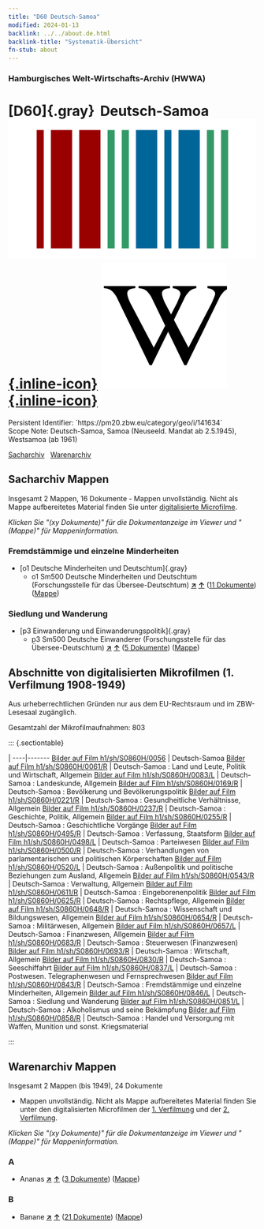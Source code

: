 ```yaml
---
title: "D60 Deutsch-Samoa"
modified: 2024-01-13
backlink: ../../about.de.html
backlink-title: "Systematik-Übersicht"
fn-stub: about
---
```


### Hamburgisches Welt-Wirtschafts-Archiv (HWWA)

# [D60]{.gray}&#8201; Deutsch-Samoa &#160; [![Wikidata](/images/Wikidata-logo.svg "Wikidata"){.inline-icon}](http://www.wikidata.org/entity/Q701025) [![Wikipedia](/images/Wikipedia-W.svg "Wikipedia"){.inline-icon}](https://de.wikipedia.org/wiki/Deutsch-Samoa)

<div class="hint">Persistent Identifier: `https://pm20.zbw.eu/category/geo/i/141634`</div>

<div class="hint">
Scope Note: Deutsch-Samoa, Samoa (Neuseeld. Mandat ab 2.5.1945), Westsamoa (ab 1961)
</div>


[Sacharchiv](#sacharchiv-mappen) &#160; [Warenarchiv](#warenarchiv-mappen)





## Sacharchiv Mappen









Insgesamt 2 Mappen, 16 Dokumente - Mappen unvollständig.
Nicht als Mappe aufbereitetes Material finden Sie unter [digitalisierte Microfilme](/film/h1_sh.de.html).

_Klicken Sie "(xy Dokumente)" für die Dokumentanzeige im Viewer und "(Mappe)" für Mappeninformation._




### Fremdstämmige und einzelne Minderheiten

- [o1 Deutsche Minderheiten und Deutschtum]{.gray}
  - o1 Sm500 Deutsche Minderheiten und Deutschtum (Forschungsstelle für das Übersee-Deutschtum) [**&nearr;**](../../../subject/i/145911/about.de.html "Deutsche Minderheiten und Deutschtum (Forschungsstelle für das Übersee-Deutschtum) (in der ganzen Welt)") [**&uarr;**](../../../subject/about.de.html#o1_Sm500 "Sachsystematik") (<a href="https://pm20.zbw.eu/iiifview/folder/sh/141634,145911" title="über: Deutsch-Samoa : Deutsche Minderheiten und Deutschtum (Forschungsstelle für das Übersee-Deutschtum)" target="_blank">11 Dokumente</a>) ([Mappe](../../../../folder/sh/1416xx/141634/1459xx/145911/about.de.html))

### Siedlung und Wanderung

- [p3 Einwanderung und Einwanderungspolitik]{.gray}
  - p3 Sm500 Deutsche Einwanderer (Forschungsstelle für das Übersee-Deutschtum) [**&nearr;**](../../../subject/i/145921/about.de.html "Deutsche Einwanderer (Forschungsstelle für das Übersee-Deutschtum) (in der ganzen Welt)") [**&uarr;**](../../../subject/about.de.html#p3_Sm500 "Sachsystematik") (<a href="https://pm20.zbw.eu/iiifview/folder/sh/141634,145921" title="über: Deutsch-Samoa : Deutsche Einwanderer (Forschungsstelle für das Übersee-Deutschtum)" target="_blank">5 Dokumente</a>) ([Mappe](../../../../folder/sh/1416xx/141634/1459xx/145921/about.de.html))



<a id="filmsections" />

## Abschnitte von digitalisierten Mikrofilmen (1. Verfilmung 1908-1949)

<p>Aus urheberrechtlichen Gründen nur aus dem EU-Rechtsraum und im ZBW-Lesesaal zugänglich.</p>


<p>Gesamtzahl der Mikrofilmaufnahmen: 803</p>





::: {.sectiontable}

 | 
----|-------
<a class="btn" href="https://pm20.zbw.eu/film/h1/sh/S0860H/0056" rel="nofollow">Bilder auf Film h1/sh/S0860H/0056</a> | Deutsch-Samoa
<a class="btn" href="https://pm20.zbw.eu/film/h1/sh/S0860H/0061/R" rel="nofollow">Bilder auf Film h1/sh/S0860H/0061/R</a> | Deutsch-Samoa : Land und Leute, Politik und Wirtschaft, Allgemein
<a class="btn" href="https://pm20.zbw.eu/film/h1/sh/S0860H/0083/L" rel="nofollow">Bilder auf Film h1/sh/S0860H/0083/L</a> | Deutsch-Samoa : Landeskunde, Allgemein
<a class="btn" href="https://pm20.zbw.eu/film/h1/sh/S0860H/0169/R" rel="nofollow">Bilder auf Film h1/sh/S0860H/0169/R</a> | Deutsch-Samoa : Bevölkerung und Bevölkerungspolitik
<a class="btn" href="https://pm20.zbw.eu/film/h1/sh/S0860H/0221/R" rel="nofollow">Bilder auf Film h1/sh/S0860H/0221/R</a> | Deutsch-Samoa : Gesundheitliche Verhältnisse, Allgemein
<a class="btn" href="https://pm20.zbw.eu/film/h1/sh/S0860H/0237/R" rel="nofollow">Bilder auf Film h1/sh/S0860H/0237/R</a> | Deutsch-Samoa : Geschichte, Politik, Allgemein
<a class="btn" href="https://pm20.zbw.eu/film/h1/sh/S0860H/0255/R" rel="nofollow">Bilder auf Film h1/sh/S0860H/0255/R</a> | Deutsch-Samoa : Geschichtliche Vorgänge
<a class="btn" href="https://pm20.zbw.eu/film/h1/sh/S0860H/0495/R" rel="nofollow">Bilder auf Film h1/sh/S0860H/0495/R</a> | Deutsch-Samoa : Verfassung, Staatsform
<a class="btn" href="https://pm20.zbw.eu/film/h1/sh/S0860H/0498/L" rel="nofollow">Bilder auf Film h1/sh/S0860H/0498/L</a> | Deutsch-Samoa : Parteiwesen
<a class="btn" href="https://pm20.zbw.eu/film/h1/sh/S0860H/0500/R" rel="nofollow">Bilder auf Film h1/sh/S0860H/0500/R</a> | Deutsch-Samoa : Verhandlungen von parlamentarischen und politischen Körperschaften
<a class="btn" href="https://pm20.zbw.eu/film/h1/sh/S0860H/0520/L" rel="nofollow">Bilder auf Film h1/sh/S0860H/0520/L</a> | Deutsch-Samoa : Außenpolitik und politische Beziehungen zum Ausland, Allgemein
<a class="btn" href="https://pm20.zbw.eu/film/h1/sh/S0860H/0543/R" rel="nofollow">Bilder auf Film h1/sh/S0860H/0543/R</a> | Deutsch-Samoa : Verwaltung, Allgemein
<a class="btn" href="https://pm20.zbw.eu/film/h1/sh/S0860H/0611/R" rel="nofollow">Bilder auf Film h1/sh/S0860H/0611/R</a> | Deutsch-Samoa : Eingeborenenpolitik
<a class="btn" href="https://pm20.zbw.eu/film/h1/sh/S0860H/0625/R" rel="nofollow">Bilder auf Film h1/sh/S0860H/0625/R</a> | Deutsch-Samoa : Rechtspflege, Allgemein
<a class="btn" href="https://pm20.zbw.eu/film/h1/sh/S0860H/0648/R" rel="nofollow">Bilder auf Film h1/sh/S0860H/0648/R</a> | Deutsch-Samoa : Wissenschaft und Bildungswesen, Allgemein
<a class="btn" href="https://pm20.zbw.eu/film/h1/sh/S0860H/0654/R" rel="nofollow">Bilder auf Film h1/sh/S0860H/0654/R</a> | Deutsch-Samoa : Militärwesen, Allgemein
<a class="btn" href="https://pm20.zbw.eu/film/h1/sh/S0860H/0657/L" rel="nofollow">Bilder auf Film h1/sh/S0860H/0657/L</a> | Deutsch-Samoa : Finanzwesen, Allgemein
<a class="btn" href="https://pm20.zbw.eu/film/h1/sh/S0860H/0683/R" rel="nofollow">Bilder auf Film h1/sh/S0860H/0683/R</a> | Deutsch-Samoa : Steuerwesen (Finanzwesen)
<a class="btn" href="https://pm20.zbw.eu/film/h1/sh/S0860H/0693/R" rel="nofollow">Bilder auf Film h1/sh/S0860H/0693/R</a> | Deutsch-Samoa : Wirtschaft, Allgemein
<a class="btn" href="https://pm20.zbw.eu/film/h1/sh/S0860H/0830/R" rel="nofollow">Bilder auf Film h1/sh/S0860H/0830/R</a> | Deutsch-Samoa : Seeschiffahrt
<a class="btn" href="https://pm20.zbw.eu/film/h1/sh/S0860H/0837/L" rel="nofollow">Bilder auf Film h1/sh/S0860H/0837/L</a> | Deutsch-Samoa : Postwesen. Telegraphenwesen und Fernsprechwesen
<a class="btn" href="https://pm20.zbw.eu/film/h1/sh/S0860H/0843/R" rel="nofollow">Bilder auf Film h1/sh/S0860H/0843/R</a> | Deutsch-Samoa : Fremdstämmige und einzelne Minderheiten, Allgemein
<a class="btn" href="https://pm20.zbw.eu/film/h1/sh/S0860H/0846/L" rel="nofollow">Bilder auf Film h1/sh/S0860H/0846/L</a> | Deutsch-Samoa : Siedlung und Wanderung
<a class="btn" href="https://pm20.zbw.eu/film/h1/sh/S0860H/0851/L" rel="nofollow">Bilder auf Film h1/sh/S0860H/0851/L</a> | Deutsch-Samoa : Alkoholismus und seine Bekämpfung
<a class="btn" href="https://pm20.zbw.eu/film/h1/sh/S0860H/0858/R" rel="nofollow">Bilder auf Film h1/sh/S0860H/0858/R</a> | Deutsch-Samoa : Handel und Versorgung mit Waffen, Munition und sonst. Kriegsmaterial


:::














## Warenarchiv Mappen










Insgesamt 2 Mappen (bis 1949), 24 Dokumente
- Mappen unvollständig.  Nicht als Mappe aufbereitetes Material finden Sie
unter den digitalisierten Microfilmen der [1. Verfilmung](/film/h1_wa.de.html)
und der [2. Verfilmung](/film/h2_wa.de.html).

_Klicken Sie "(xy Dokumente)" für die Dokumentanzeige im Viewer und "(Mappe)" für Mappeninformation._




### A

- Ananas [**&nearr;**](../../../ware/i/141970/about.de.html "Ananas (XXX in der ganzen Welt)") [**&uarr;**](../../../ware/about.de.html#PLW04-Tr01 "Warensystematik") (<a href="https://pm20.zbw.eu/iiifview/folder/wa/141970,141634" title="über: Ananas : Deutsch-Samoa" target="_blank">3 Dokumente</a>) ([Mappe](../../../../folder/wa/1419xx/141970/1416xx/141634/about.de.html))

### B

- Banane [**&nearr;**](../../../ware/i/142038/about.de.html "Banane (XXX in der ganzen Welt)") [**&uarr;**](../../../ware/about.de.html#PLW04-Bn "Warensystematik") (<a href="https://pm20.zbw.eu/iiifview/folder/wa/142038,141634" title="über: Banane : Deutsch-Samoa" target="_blank">21 Dokumente</a>) ([Mappe](../../../../folder/wa/1420xx/142038/1416xx/141634/about.de.html))




